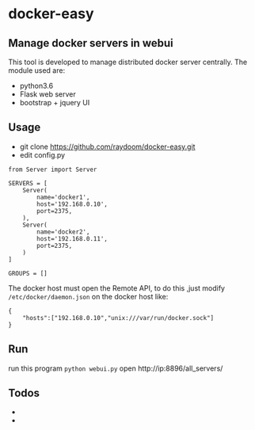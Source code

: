 # docker-easy

## Manage docker servers in webui

This tool is developed to manage distributed docker server centrally.
The module used are:
- python3.6
- Flask  web server
- bootstrap + jquery UI

## Usage

- git clone https://github.com/raydoom/docker-easy.git
- edit config.py

```
from Server import Server

SERVERS = [
    Server(
        name='docker1',
        host='192.168.0.10',
        port=2375,
    ),
    Server(
        name='docker2',
        host='192.168.0.11',
        port=2375,
    )
]

GROUPS = []
```

The docker host must open the Remote API, to do this ,just modify `/etc/docker/daemon.json` on the docker host like:

```
{
	"hosts":["192.168.0.10","unix:///var/run/docker.sock"]
}
```

## Run
run this program  `python webui.py` 
open http://ip:8896/all_servers/

## Todos
- 
-